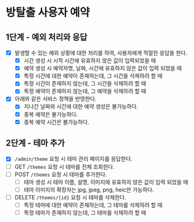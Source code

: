 # 방탈출 사용자 예약

## 1단계 - 예외 처리와 응답

- [x] 발생할 수 있는 예외 상황에 대한 처리를 하여, 사용자에게 적절한 응답을 한다.
    - [x] 시간 생성 시 시작 시간에 유효하지 않은 값이 입력되었을 때
    - [x] 예약 생성 시 예약자명, 날짜, 시간에 유효하지 않은 값이 입력 되었을 때
    - [x] 특정 시간에 대한 예약이 존재하는데, 그 시간을 삭제하려 할 때
    - [x] 특정 시간이 존재하지 않는데, 그 시간을 삭제하려 할 때
    - [x] 특정 예약이 존재하지 않는데, 그 예약을 삭제하려 할 때
- [x] 아래와 같은 서비스 정책을 반영한다.
    - [x] 지나간 날짜와 시간에 대한 예약 생성은 불가능하다.
    - [x] 중복 예약은 불가능하다.
    - [x] 중복 예약 시간은 불가능하다.

## 2단계 - 테마 추가

- [x] `/admin/theme` 요청 시 테마 관리 페이지를 응답한다.
- [ ] GET `/themes` 요청 시 테마를 전체 조회한다.
- [ ] POST `/themes` 요청 시 테마를 추가한다.
    - [ ] 테마 생성 시 테마 이름, 설명, 이미지에 유효하지 않은 값이 입력 되었을 때
    - [ ] 테마 이미지의 확장자는 jpg, jpeg, png, heic만 가능하다.
- [ ] DELETE `/themes/{id}` 요청 시 테마를 삭제한다.
    - [ ] 특정 테마에 대한 예약이 존재하는데, 그 테마를 삭제하려 할 때
    - [ ] 특정 테마가 존재하지 않는데, 그 테마를 삭제하려 할 때
